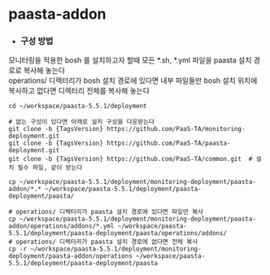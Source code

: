 # paasta-addon
- ### 구성 방법
모니터링을 적용한 bosh 를 설치하고자 할때 모든 *.sh, *.yml 파일을 paasta 설치 경로로 복사해 놓는다  
operations/ 디렉터리가 bosh 설치 경로에 있다면 내부 파일들만 bosh 설치 위치에 복사하고 없다면 디렉터리 전체를 복사해 놓는다
```
cd ~/workspace/paasta-5.5.1/deployment

# 없는 구성이 있다면 아래로 설치 구성을 다운받는다
git clone -b {TagsVersion} https://github.com/PaaS-TA/monitoring-deployment.git
git clone -b {TagsVersion} https://github.com/PaaS-TA/paasta-deployment.git
git clone -b {TagsVersion} https://github.com/PaaS-TA/common.git  # 설치 필수 파일, 같이 받는다

cp ~/workspace/paasta-5.5.1/deployment/monitoring-deployment/paasta-addon/*.* ~/workspace/paasta-5.5.1/deployment/paasta-deployment/paasta/

# operations/ 디렉터리가 paasta 설치 경로에 있다면 파일만 복사
cp ~/workspace/paasta-5.5.1/deployment/monitoring-deployment/paasta-addon/operations/addons/*.yml ~/workspace/paasta-5.5.1/deployment/paasta-deployment/paasta/operations/addons/
# operations/ 디렉터리가 paasta 설치 경로에 없다면 전체 복사
cp -r ~/workspace/paasta-5.5.1/deployment/monitoring-deployment/paasta-addon/operations ~/workspace/paasta-5.5.1/deployment/paasta-deployment/paasta
```
